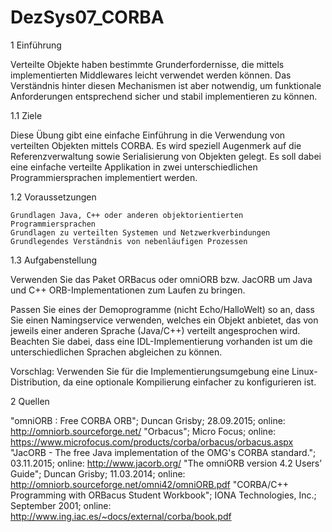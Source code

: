 # DezSys07_CORBA
1 Einführung

Verteilte Objekte haben bestimmte Grunderfordernisse, die mittels implementierten Middlewares leicht verwendet werden können. Das Verständnis hinter diesen Mechanismen ist aber notwendig, um funktionale Anforderungen entsprechend sicher und stabil implementieren zu können.

1.1 Ziele

Diese Übung gibt eine einfache Einführung in die Verwendung von verteilten Objekten mittels CORBA. Es wird speziell Augenmerk auf die Referenzverwaltung sowie Serialisierung von Objekten gelegt. Es soll dabei eine einfache verteilte Applikation in zwei unterschiedlichen Programmiersprachen implementiert werden.

1.2 Voraussetzungen

    Grundlagen Java, C++ oder anderen objektorientierten Programmiersprachen
    Grundlagen zu verteilten Systemen und Netzwerkverbindungen
    Grundlegendes Verständnis von nebenläufigen Prozessen

1.3 Aufgabenstellung

Verwenden Sie das Paket ORBacus oder omniORB bzw. JacORB um Java und C++ ORB-Implementationen zum Laufen zu bringen.

Passen Sie eines der Demoprogramme (nicht Echo/HalloWelt) so an, dass Sie einen Namingservice verwenden, welches ein Objekt anbietet, das von jeweils einer anderen Sprache (Java/C++) verteilt angesprochen wird. Beachten Sie dabei, dass eine IDL-Implementierung vorhanden ist um die unterschiedlichen Sprachen abgleichen zu können.

Vorschlag: Verwenden Sie für die Implementierungsumgebung eine Linux-Distribution, da eine optionale Kompilierung einfacher zu konfigurieren ist.

2 Quellen

"omniORB : Free CORBA ORB"; Duncan Grisby; 28.09.2015; online: http://omniorb.sourceforge.net/
"Orbacus"; Micro Focus; online: https://www.microfocus.com/products/corba/orbacus/orbacus.aspx
"JacORB - The free Java implementation of the OMG's CORBA standard."; 03.11.2015; online: http://www.jacorb.org/
"The omniORB version 4.2 Users’ Guide"; Duncan Grisby; 11.03.2014; online: http://omniorb.sourceforge.net/omni42/omniORB.pdf
"CORBA/C++ Programming with ORBacus Student Workbook"; IONA Technologies, Inc.; September 2001; online: http://www.ing.iac.es/~docs/external/corba/book.pdf
